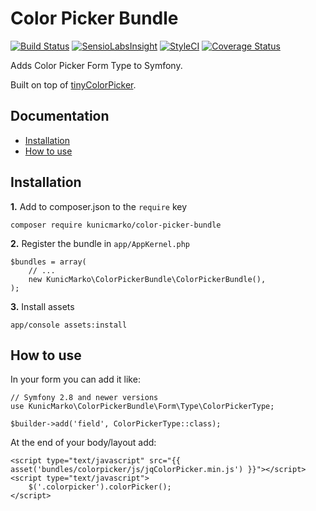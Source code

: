 Color Picker Bundle
============

[![Build Status](https://travis-ci.org/kunicmarko20/ColorPickerBundle.svg?branch=master)](https://travis-ci.org/kunicmarko20/ColorPickerBundle)
[![SensioLabsInsight](https://insight.sensiolabs.com/projects/8a279415-4597-49d8-923a-34a3f4c315f1/mini.png)](https://insight.sensiolabs.com/projects/8a279415-4597-49d8-923a-34a3f4c315f1)
[![StyleCI](https://styleci.io/repos/102910747/shield)](https://styleci.io/repos/102910747)
[![Coverage Status](https://coveralls.io/repos/github/kunicmarko20/ColorPickerBundle/badge.svg)](https://coveralls.io/github/kunicmarko20/ColorPickerBundle)

Adds Color Picker Form Type to Symfony.

Built on top of [tinyColorPicker](https://github.com/PitPik/tinyColorPicker).

Documentation
-------------

* [Installation](#installation)
* [How to use](#how-to-use)

## Installation

**1.**  Add to composer.json to the `require` key

```
composer require kunicmarko/color-picker-bundle
```

**2.** Register the bundle in ``app/AppKernel.php``

```
$bundles = array(
    // ...
    new KunicMarko\ColorPickerBundle\ColorPickerBundle(),
);
```

**3.** Install assets
```
app/console assets:install
```

## How to use

In your form you can add it like:
```
// Symfony 2.8 and newer versions
use KunicMarko\ColorPickerBundle\Form\Type\ColorPickerType;

$builder->add('field', ColorPickerType::class);
```

At the end of your body/layout add:
```
<script type="text/javascript" src="{{ asset('bundles/colorpicker/js/jqColorPicker.min.js') }}"></script>
<script type="text/javascript">
    $('.colorpicker').colorPicker();
</script>
```